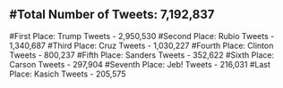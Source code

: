 #Total Number of Tweets: 7,192,837 
---
#First Place: Trump Tweets - 2,950,530
#Second Place: Rubio Tweets - 1,340,687
#Third Place: Cruz Tweets - 1,030,227
#Fourth Place: Clinton Tweets - 800,237
#Fifth Place: Sanders Tweets - 352,622
#Sixth Place: Carson Tweets - 297,904
#Seventh Place: Jeb! Tweets - 216,031
#Last Place: Kasich Tweets - 205,575
